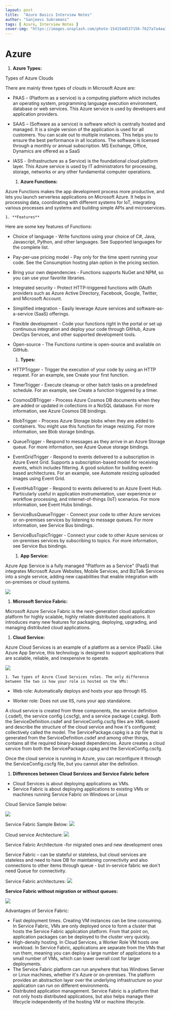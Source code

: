 ```yaml
---
layout: post
title:  "Azure Basics Interview Notes"
author: "Sanjeevi Subramani"
tags: [ Azure, Interview Notes ]
cover-img: "https://images.unsplash.com/photo-1541544537156-7627a7a4aa1c?ixlib=rb-0.3.5&ixid=eyJhcHBfaWQiOjEyMDd9&s=a20c472bc23308e390c8ffae3dd90c60&auto=format&fit=crop&w=750&q=80"
---
```

# **Azure**

  1. **Azure Types:**

Types of Azure Clouds

There are mainly three types of clouds in Microsoft Azure are:

- PAAS – (Platform as a service) is a computing platform which includes an operating system, programming language execution environment, database or web services. This Azure service is used by developers and application providers.
- SAAS – (Software as a service) is software which is centrally hosted and managed. It is a single version of the application is used for all customers. You can scale out to multiple instances. This helps you to ensure the best performance in all locations. The software is licensed through a monthly or annual subscription. MS Exchange, Office, Dynamics are offered as a SaaS
- IASS - (Infrastructure as a Service) is the foundational cloud platform layer. This Azure service is used by IT administrators for processing, storage, networks or any other fundamental computer operations.

  1. **Azure Functions:**

Azure Functions makes the app development process more productive, and lets you launch serverless applications on Microsoft Azure. It helps in processing data, coordinating with different systems for IoT, integrating various processes and systems and building simple APIs and microservices.

    1. **Features**

Here are some key features of Functions:

- Choice of language - Write functions using your choice of C#, Java, Javascript, Python, and other languages. See Supported languages for the complete list.
- Pay-per-use pricing model - Pay only for the time spent running your code. See the Consumption hosting plan option in the pricing section.
- Bring your own dependencies - Functions supports NuGet and NPM, so you can use your favorite libraries.
- Integrated security - Protect HTTP-triggered functions with OAuth providers such as Azure Active Directory, Facebook, Google, Twitter, and Microsoft Account.
- Simplified integration - Easily leverage Azure services and software-as-a-service (SaaS) offerings.
- Flexible development - Code your functions right in the portal or set up continuous integration and deploy your code through GitHub, Azure DevOps Services, and other supported development tools.
- Open-source - The Functions runtime is open-source and available on GitHub.

    1. **Types:**

- HTTPTrigger - Trigger the execution of your code by using an HTTP request. For an example, see Create your first function.
- TimerTrigger - Execute cleanup or other batch tasks on a predefined schedule. For an example, see Create a function triggered by a timer.
- CosmosDBTrigger - Process Azure Cosmos DB documents when they are added or updated in collections in a NoSQL database. For more information, see Azure Cosmos DB bindings.
- BlobTrigger - Process Azure Storage blobs when they are added to containers. You might use this function for image resizing. For more information, see Blob storage bindings.
- QueueTrigger - Respond to messages as they arrive in an Azure Storage queue. For more information, see Azure Queue storage bindings.
- EventGridTrigger - Respond to events delivered to a subscription in Azure Event Grid. Supports a subscription-based model for receiving events, which includes filtering. A good solution for building event-based architectures. For an example, see Automate resizing uploaded images using Event Grid.
- EventHubTrigger - Respond to events delivered to an Azure Event Hub. Particularly useful in application instrumentation, user experience or workflow processing, and internet-of-things (IoT) scenarios. For more information, see Event Hubs bindings.
- ServiceBusQueueTrigger - Connect your code to other Azure services or on-premises services by listening to message queues. For more information, see Service Bus bindings.
- ServiceBusTopicTrigger - Connect your code to other Azure services or on-premises services by subscribing to topics. For more information, see Service Bus bindings.

  1. **App Service:**

Azure App Service is a fully managed &quot;Platform as a Service&quot; (PaaS) that integrates Microsoft Azure Websites, Mobile Services, and BizTalk Services into a single service, adding new capabilities that enable integration with on-premises or cloud systems.

![](RackMultipart20201224-4-1qkbh3z_html_f94c815527078694.png)

  1. **Microsoft Service Fabric:**

Microsoft Azure Service Fabric is the next-generation cloud application platform for highly scalable, highly reliable distributed applications. It introduces many new features for packaging, deploying, upgrading, and managing distributed cloud applications.

  1. **Cloud Service:**

Azure Cloud Services is an example of a platform as a service (PaaS). Like Azure App Service, this technology is designed to support applications that are scalable, reliable, and inexpensive to operate.

![](RackMultipart20201224-4-1qkbh3z_html_a6b257e3ad1f685d.png)

    1. Two types of Azure Cloud Services roles. The only difference between the two is how your role is hosted on the VMs:

- Web role: Automatically deploys and hosts your app through IIS.

- Worker role: Does not use IIS, runs your app standalone.

A cloud service is created from three components, the service definition (.csdef), the service config (.cscfg), and a service package (.cspkg). Both the ServiceDefinition.csdef and ServiceConfig.cscfg files are XML-based and describe the structure of the cloud service and how it&#39;s configured; collectively called the model. The ServicePackage.cspkg is a zip file that is generated from the ServiceDefinition.csdef and among other things, contains all the required binary-based dependencies. Azure creates a cloud service from both the ServicePackage.cspkg and the ServiceConfig.cscfg.

Once the cloud service is running in Azure, you can reconfigure it through the ServiceConfig.cscfg file, but you cannot alter the definition.

  1. **Differences between Cloud Services and Service Fabric before**

- Cloud Services is about deploying applications as VMs.
- Service Fabric is about deploying applications to existing VMs or machines running Service Fabric on Windows or Linux

Cloud Service Sample below:

![](RackMultipart20201224-4-1qkbh3z_html_12465ae7aa928def.png)

Service Fabric Sample Below: ![](RackMultipart20201224-4-1qkbh3z_html_833bc00ecd1c69e9.png)

Cloud service Architecture: ![](RackMultipart20201224-4-1qkbh3z_html_4a9297dd00ea70e7.png)

Service Fabric Architecture -for migrated ones and new development ones

Service Fabric – can be stateful or stateless, but cloud services are stateless and need to have DB for maintaining connectivity and also connections to other items through queue - but in-service fabric we don&#39;t need Queue for connectivity.

Service Fabric architectures: ![](RackMultipart20201224-4-1qkbh3z_html_c3003a059aeadc7f.png)

**Service Fabric without migration or without queues:**

![](RackMultipart20201224-4-1qkbh3z_html_55fac989391a212c.png)

Advantages of Service Fabric:

- Fast deployment times. Creating VM instances can be time consuming. In Service Fabric, VMs are only deployed once to form a cluster that hosts the Service Fabric application platform. From that point on, application packages can be deployed to the cluster very quickly.
- High-density hosting. In Cloud Services, a Worker Role VM hosts one workload. In Service Fabric, applications are separate from the VMs that run them, meaning you can deploy a large number of applications to a small number of VMs, which can lower overall cost for larger deployments.
- The Service Fabric platform can run anywhere that has Windows Server or Linux machines, whether it&#39;s Azure or on-premises. The platform provides an abstraction layer over the underlying infrastructure so your application can run on different environments.
- Distributed application management. Service Fabric is a platform that not only hosts distributed applications, but also helps manage their lifecycle independently of the hosting VM or machine lifecycle.
